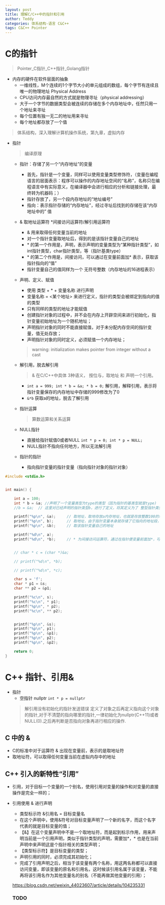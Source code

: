 ```yaml
---
layout: post
title: 理解C/C++中的指针和引用
author: Teddy
categories: 体系结构-语言 C&C++
tags: C&C++ Pointer
---
```


# C的指针
> Pointer_C指针_C++指针_Golang指针

* 内存的硬件在软件层面的抽象
	* 一维线性，M个连续的1个字节大小的单元组成的数组，每个字节有连续且唯一的物理地址 Physical Address
	* CPU访问内存最自然的方式就是物理寻址（physical addressing）
	* 大于一个字节的数据类型会被连续的存储在多个内存地址中，任然只用一个地址来寻址
	* 每个位置有独一无二的地址用来寻址
	* 每个地址都存放了一个值
> 体系结构，深入理解计算机操作系统，第九章，虚拟内存

* 指针
	> 编译原理
	* 指针：存储了另一个“内存地址”的变量
		* 首先，指针是一个变量，同样可以使用变量类型修饰符，（变量在编程语言的层面表示：程序可以操作的内存地址空间的“名称”，名称只在编程语言中有实际意义，在编译器中会进行相应的分析和链接处理，最终转为机器码；）
		* 指针存放了，另一个段内存地址的“地址编号”
		* 指向：表示指针存储的“内存地址”，经过寻址后找到的存储在该“内存地址中的” 值


	* & 取地址运算符 \*间接访问运算符/解引用运算符
		* & 用来取得任何变量当前的地址
		* 对一个指针变量取地址后，得到的是该指针变量自己的地址
		* \* 的第一个作用是，声明，表示声明的变量类型为“某种指针类型”，如int指针类型，char指针类型，等（指针基类type）
		* \* 的第二个作用是，间接访问，可以通过在变量前面加* 表示，获取该指针指向的“值”
		* 指针变量自己的值同样为一个 无符号整数（内存地址的16进程表示）
	
	* 声明、定义、赋值
		* 使用 类型 + * + 变量名称 进行声明
		* 变量名称 = <某个地址> 来进行定义，指针的类型会被绑定到指向的值的类型
		* 只有同样的类型的地址才能赋值
		* 创建指针对象的过程中，并不会在内存上开辟空间来进行初始化，指针变量初始地址为一个随机地址；
		* 声明指针对象的同时不能直接赋值，对于未分配内存空间的指针变量，值无处存放；
		* 声明指针对象的同时定义，必须赋值一个内存地址；
		> warning: initialization makes pointer from integer without a cast
	
	* 解引用，脱去解引用
		> & 在C/C++中具体 3种语义， 按位与，取地址 和 声明一个引用。
		* `int a = 999; int * b = &a; * b = 0;` 解引用，解释引用，表示将指针变量保存的内存地址中存储的999修改为了0
		* `&*b` 获取a的地址，脱去了解引用


	* 指针运算
		> 算数运算和关系运算
	
	* NULL指针
		* 直接给指针赋值0或者NULL `int * p = 0; int * p = NULL;`
		* NULL指针不指向任何地方，所以无法解引用
	
	* 指针的指针
		* 指向指针变量的指针变量（指向指针对象的指针对象）



```C
#include <stdio.h>


int main() {

	int a = 100;
	int * b = &a; //声明了一个变量类型为type的类型（因为指针的基类型就是type)
	//b = &a;  // 这里对已经声明的指针类型b，进行了定义，将其定义为了 整型指针类型

	printf("%p\n", &a);		// 取地址，取地存放a内存地址，也就是存放整数100的地址段
	printf("%p\n", b);		// 取地址，由于指针变量本身就存储了它指向的地址段，所以使用取地址符打印指针变量的值，就会打印出它存放的指针地址
	printf("%p\n", &b);		// 取该指针变量自己的地址

	printf("%d\n", a);
	printf("%d\n", *b);		// * 为间接访问运算符，通过在指针便变量前面加*，可以间接的访问该指针指向的值


	// char * c = (char *)&a;

	// printf("%d\n", *b);

	// printf("%d\n", *c);

	char s = 'f';
	char * p1 = &s;
	char ** p2 = &p1;

	printf("%c\n", s);
	printf("%c\n", * p1);
	printf("%p\n", * p2);
	printf("%c\n", ** p2);


	printf("%p\n", &s);
	printf("%p\n", p1);
	printf("%p\n", &p1);
	printf("%p\n", p2);
	printf("%p\n", &p2);

	return 0;
}
```

# C++ 指针、引用&

* 指针
	* 空指针 nullptr `int * p = nullptr`
	> 解引用没有初始化的指针发送错误
	> 定义了对象之后再定义指向这个对象的指针,对于不清楚的指向哪里的指针,一律初始化为nullptr(C++11)或者NULL(0).之后再判断是否指向对象再进行相应的操作.


## C 中的 &

* C的标准中对于运算符 & 出现在变量前，表示的是取地址符
* 取地址符，可以取得任何变量当前在虚拟内存中的地址

## C++ 引入的新特性“引用”
* 引用，对于目标一个变量的一个别名，使用引用对变量的操作和对变量的直接操作是完全一样的；
* 引用使用 & 进行声明
  * 类型标示符 &引用名 = 目标变量名
  *  在这个声明中，使用&符号对目标变量声明了一个新的名字，而这个名字代表的就是目标变量的值；
  * 【&】在这个变量声明中不是一个取地址符，而是起到标示作用，用来声明当前是一个引用声明，类似于指针类型的声明，需要加*，* 也是在当前声明中来声明这是个指针相关的类型声明；
  * 【类型标示符】是目标变量的类型；
  *  声明引用的同时，必须完成其初始化；
  * 完成了引用声明之后，相当于该变量有两个名称，用这两名称都可以直接访问变量，即该变量的原名和引用名，这时候该引用名属于该变量，不能再将该引用名作为其他变量名的别名（不能再做其他变量的引用）；

   


   https://blog.csdn.net/weixin_44023607/article/details/104235331
  ###  TODO
